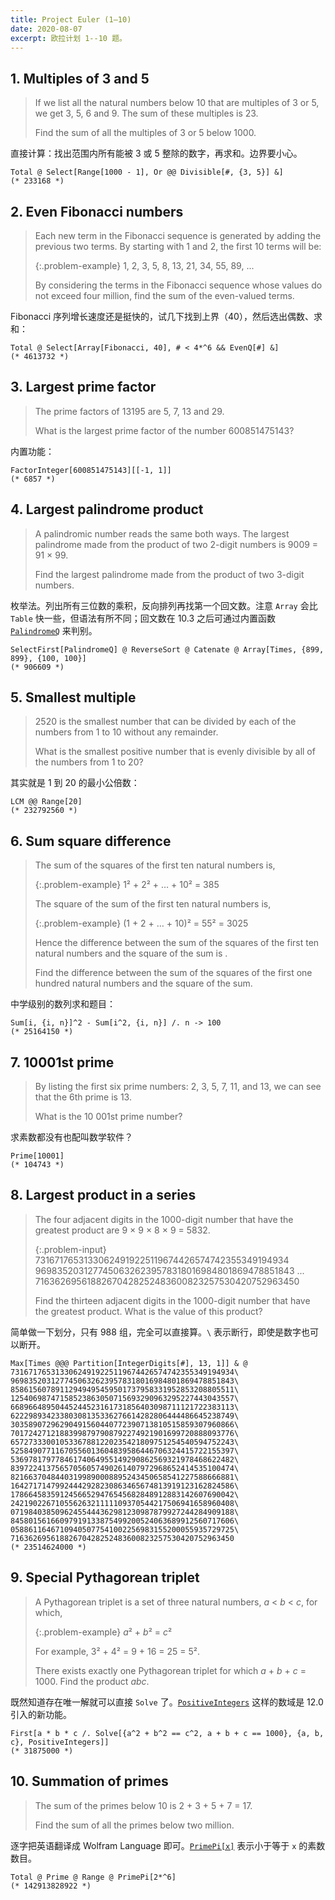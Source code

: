 ```yaml
---
title: Project Euler (1–10)
date: 2020-08-07
excerpt: 欧拉计划 1--10 题。
---
```


## 1. Multiples of 3 and 5

> If we list all the natural numbers below 10 that are multiples of 3 or 5, we get 3, 5, 6 and 9. The sum of these multiples is 23.
>
> Find the sum of all the multiples of 3 or 5 below 1000.

直接计算：找出范围内所有能被 3 或 5 整除的数字，再求和。边界要小心。

```wl
Total @ Select[Range[1000 - 1], Or @@ Divisible[#, {3, 5}] &]
(* 233168 *)
```

## 2. Even Fibonacci numbers

> Each new term in the Fibonacci sequence is generated by adding the previous two terms. By starting with 1 and 2, the first 10 terms will be:
>
> {:.problem-example}
> 1, 2, 3, 5, 8, 13, 21, 34, 55, 89, ...
>
> By considering the terms in the Fibonacci sequence whose values do not exceed four million, find the sum of the even-valued terms.

Fibonacci 序列增长速度还是挺快的，试几下找到上界（40），然后选出偶数、求和：

```wl
Total @ Select[Array[Fibonacci, 40], # < 4*^6 && EvenQ[#] &]
(* 4613732 *)
```

## 3. Largest prime factor

> The prime factors of 13195 are 5, 7, 13 and 29.
>
> What is the largest prime factor of the number 600851475143?

内置功能：

```wl
FactorInteger[600851475143][[-1, 1]]
(* 6857 *)
```

## 4. Largest palindrome product

> A palindromic number reads the same both ways. The largest palindrome made from the product of two 2-digit numbers is 9009 = 91 × 99.
>
> Find the largest palindrome made from the product of two 3-digit numbers.

枚举法。列出所有三位数的乘积，反向排列再找第一个回文数。注意 `Array` 会比 `Table` 快一些，但语法有所不同；回文数在 10.3 之后可通过内置函数 [`PalindromeQ`](https://reference.wolfram.com/language/ref/PalindromeQ.html) 来判别。

```wl
SelectFirst[PalindromeQ] @ ReverseSort @ Catenate @ Array[Times, {899, 899}, {100, 100}]
(* 906609 *)
```

## 5. Smallest multiple

> 2520 is the smallest number that can be divided by each of the numbers from 1 to 10 without any remainder.
>
> What is the smallest positive number that is evenly divisible by all of the numbers from 1 to 20?

其实就是 1 到 20 的最小公倍数：

```wl
LCM @@ Range[20]
(* 232792560 *)
```

## 6. Sum square difference

> The sum of the squares of the first ten natural numbers is,
>
> {:.problem-example}
> 1² + 2² + … + 10² = 385
>
> The square of the sum of the first ten natural numbers is,
>
> {:.problem-example}
> (1 + 2 + … + 10)² = 55² = 3025
>
> Hence the difference between the sum of the squares of the first ten natural numbers and the square of the sum is .
>
> Find the difference between the sum of the squares of the first one hundred natural numbers and the square of the sum.

中学级别的数列求和题目：

```wl
Sum[i, {i, n}]^2 - Sum[i^2, {i, n}] /. n -> 100
(* 25164150 *)
```

## 7. 10001st prime

> By listing the first six prime numbers: 2, 3, 5, 7, 11, and 13, we can see that the 6th prime is 13.
>
> What is the 10 001st prime number?

求素数都没有也配叫数学软件？

```wl
Prime[10001]
(* 104743 *)
```

## 8. Largest product in a series

> The four adjacent digits in the 1000-digit number that have the greatest product are 9 × 9 × 8 × 9 = 5832.
>
> {:.problem-input}
> 73167176531330624919225119674426574742355349194934
> 96983520312774506326239578318016984801869478851843
> ...
> 71636269561882670428252483600823257530420752963450
>
> Find the thirteen adjacent digits in the 1000-digit number that have the greatest product. What is the value of this product?

简单做一下划分，只有 988 组，完全可以直接算。`\` 表示断行，即使是数字也可以断开。

```wl
Max[Times @@@ Partition[IntegerDigits[#], 13, 1]] & @
73167176531330624919225119674426574742355349194934\
96983520312774506326239578318016984801869478851843\
85861560789112949495459501737958331952853208805511\
12540698747158523863050715693290963295227443043557\
66896648950445244523161731856403098711121722383113\
62229893423380308135336276614282806444486645238749\
30358907296290491560440772390713810515859307960866\
70172427121883998797908792274921901699720888093776\
65727333001053367881220235421809751254540594752243\
52584907711670556013604839586446706324415722155397\
53697817977846174064955149290862569321978468622482\
83972241375657056057490261407972968652414535100474\
82166370484403199890008895243450658541227588666881\
16427171479924442928230863465674813919123162824586\
17866458359124566529476545682848912883142607690042\
24219022671055626321111109370544217506941658960408\
07198403850962455444362981230987879927244284909188\
84580156166097919133875499200524063689912560717606\
05886116467109405077541002256983155200055935729725\
71636269561882670428252483600823257530420752963450
(* 23514624000 *)
```

## 9. Special Pythagorean triplet

> A Pythagorean triplet is a set of three natural numbers, *a* < *b* < *c*, for which,
>
> {:.problem-example}
> *a*² + *b*² = *c*²
>
> For example, 3² + 4² = 9 + 16 = 25 = 5².
>
> There exists exactly one Pythagorean triplet for which *a* + *b* + *c* = 1000. Find the product *abc*.

既然知道存在唯一解就可以直接 `Solve` 了。[`PositiveIntegers`](https://reference.wolfram.com/language/ref/PositiveIntegers.html) 这样的数域是 12.0 引入的新功能。

```wl
First[a * b * c /. Solve[{a^2 + b^2 == c^2, a + b + c == 1000}, {a, b, c}, PositiveIntegers]]
(* 31875000 *)
```

## 10. Summation of primes

> The sum of the primes below 10 is 2 + 3 + 5 + 7 = 17.
>
> Find the sum of all the primes below two million.

逐字把英语翻译成 Wolfram Language 即可。[`PrimePi[x]`](https://reference.wolfram.com/language/ref/PrimePi.html) 表示小于等于 `x` 的素数数目。

```wl
Total @ Prime @ Range @ PrimePi[2*^6]
(* 142913828922 *)
```
